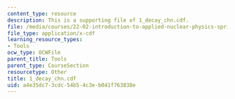 ```yaml
---
content_type: resource
description: This is a supporting file of 1_decay_chn.cdf.
file: /media/courses/22-02-introduction-to-applied-nuclear-physics-spring-2012/a4e35dc73cdc54b54c3eb041f763838e_1_decay_chn.cdf
file_type: application/x-cdf
learning_resource_types:
- Tools
ocw_type: OCWFile
parent_title: Tools
parent_type: CourseSection
resourcetype: Other
title: 1_decay_chn.cdf
uid: a4e35dc7-3cdc-54b5-4c3e-b041f763838e
---
```

